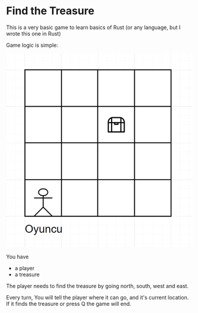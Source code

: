 # Find the Treasure

This is a very basic game to learn basics of Rust (or any language, but I wrote this one in Rust)

Game logic is simple:

![](game.png)

You have 
 - a player 
 - a treasure 

The player needs to find the treasure by going north, south, west and east.

Every turn, You will tell the player where it can go, and it's current location. If it finds the treasure or press Q
the game will end.